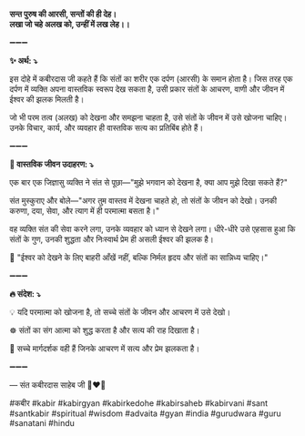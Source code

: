 **सन्त पुरुष की आरसी, सन्तों की ही देह।**\
**लखा जो चहे अलख को, उन्हीं में लख लेह।।**

➖➖➖

**✨ अर्थ: ⤵**

इस दोहे में कबीरदास जी कहते हैं कि संतों का शरीर एक दर्पण (आरसी) के समान होता है। जिस तरह एक दर्पण में व्यक्ति अपना वास्तविक स्वरूप देख सकता है, उसी प्रकार संतों के आचरण, वाणी और जीवन में ईश्वर की झलक मिलती है।

जो भी परम तत्व (अलख) को देखना और समझना चाहता है, उसे संतों के जीवन में उसे खोजना चाहिए। उनके विचार, कार्य, और व्यवहार ही वास्तविक सत्य का प्रतिबिंब होते हैं।

➖➖➖

**🌾 वास्तविक जीवन उदाहरण: ⤵**

एक बार एक जिज्ञासु व्यक्ति ने संत से पूछा—"मुझे भगवान को देखना है, क्या आप मुझे दिखा सकते हैं?"

संत मुस्कुराए और बोले—"अगर तुम वास्तव में देखना चाहते हो, तो संतों के जीवन को देखो। उनकी करुणा, दया, सेवा, और त्याग में ही परमात्मा बसता है।"

वह व्यक्ति संत की सेवा करने लगा, उनके व्यवहार को ध्यान से देखने लगा। धीरे-धीरे उसे एहसास हुआ कि संतों के गुण, उनकी शुद्धता और निःस्वार्थ प्रेम ही असली ईश्वर की झलक है।

📜 "ईश्वर को देखने के लिए बाहरी आँखें नहीं, बल्कि निर्मल हृदय और संतों का सान्निध्य चाहिए।"

➖➖➖

**🔥 संदेश: ⤵**

💡 यदि परमात्मा को खोजना है, तो सच्चे संतों के जीवन और आचरण में उसे देखो।

☸ संतों का संग आत्मा को शुद्ध करता है और सत्य की राह दिखाता है।

🙏 सच्चे मार्गदर्शक वही हैं जिनके आचरण में सत्य और प्रेम झलकता है।

➖➖➖

— संत कबीरदास साहेब जी 🙏❤️💯

#कबीर #kabir #kabirgyan #kabirkedohe #kabirsaheb #kabirvani #sant #santkabir #spiritual #wisdom #advaita #gyan #india #gurudwara #guru #sanatani #hindu
